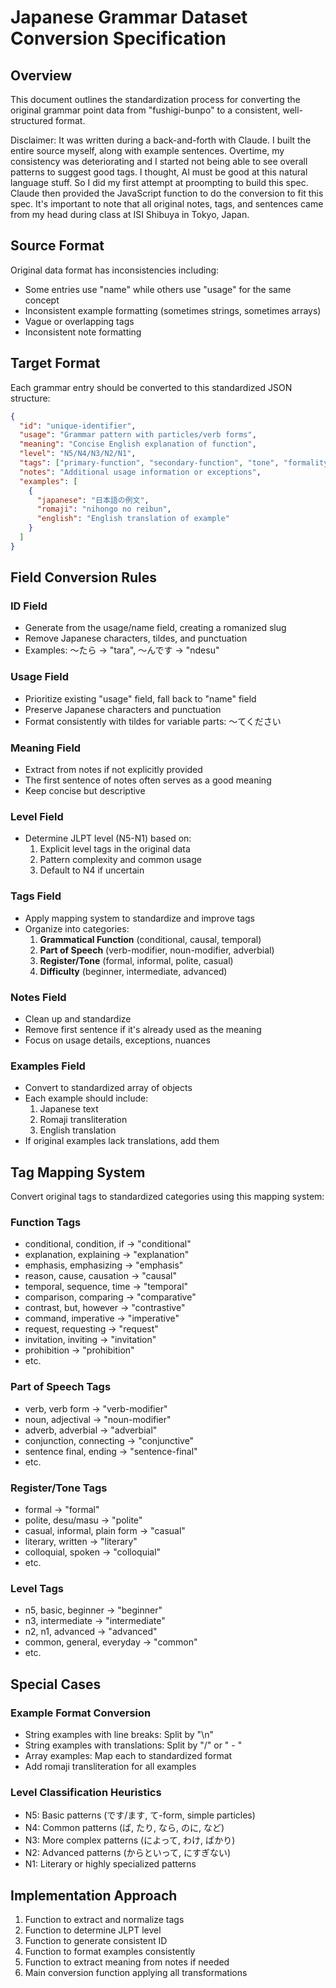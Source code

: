 # Japanese Grammar Dataset Conversion Specification

## Overview
This document outlines the standardization process for converting the original grammar point data from "fushigi-bunpo" to a consistent, well-structured format.

Disclaimer: It was written during a back-and-forth with Claude. I built the entire source myself, along with example sentences. Overtime, my consistency was
deteriorating and I started not being able to see overall patterns to suggest good tags. I thought, AI must be good at this natural language stuff. So I did
my first attempt at proompting to build this spec. Claude then provided the JavaScript function to do the conversion to fit this spec. It's important to note 
that all original notes, tags, and sentences came from my head during class at ISI Shibuya in Tokyo, Japan. 


## Source Format
Original data format has inconsistencies including:
- Some entries use "name" while others use "usage" for the same concept
- Inconsistent example formatting (sometimes strings, sometimes arrays)
- Vague or overlapping tags
- Inconsistent note formatting

## Target Format
Each grammar entry should be converted to this standardized JSON structure:

```json
{
  "id": "unique-identifier",
  "usage": "Grammar pattern with particles/verb forms",
  "meaning": "Concise English explanation of function",
  "level": "N5/N4/N3/N2/N1",
  "tags": ["primary-function", "secondary-function", "tone", "formality-level"],
  "notes": "Additional usage information or exceptions",
  "examples": [
    {
      "japanese": "日本語の例文",
      "romaji": "nihongo no reibun",
      "english": "English translation of example"
    }
  ]
}
```

## Field Conversion Rules

### ID Field
- Generate from the usage/name field, creating a romanized slug
- Remove Japanese characters, tildes, and punctuation
- Examples: 〜たら → "tara", 〜んです → "ndesu"

### Usage Field
- Prioritize existing "usage" field, fall back to "name" field
- Preserve Japanese characters and punctuation
- Format consistently with tildes for variable parts: 〜てください

### Meaning Field
- Extract from notes if not explicitly provided
- The first sentence of notes often serves as a good meaning
- Keep concise but descriptive

### Level Field
- Determine JLPT level (N5-N1) based on:
  1. Explicit level tags in the original data
  2. Pattern complexity and common usage
  3. Default to N4 if uncertain

### Tags Field
- Apply mapping system to standardize and improve tags
- Organize into categories:
  1. **Grammatical Function** (conditional, causal, temporal)
  2. **Part of Speech** (verb-modifier, noun-modifier, adverbial)
  3. **Register/Tone** (formal, informal, polite, casual)
  4. **Difficulty** (beginner, intermediate, advanced)

### Notes Field
- Clean up and standardize
- Remove first sentence if it's already used as the meaning
- Focus on usage details, exceptions, nuances

### Examples Field
- Convert to standardized array of objects
- Each example should include:
  1. Japanese text
  2. Romaji transliteration
  3. English translation
- If original examples lack translations, add them

## Tag Mapping System
Convert original tags to standardized categories using this mapping system:

### Function Tags
- conditional, condition, if → "conditional"
- explanation, explaining → "explanation"
- emphasis, emphasizing → "emphasis"
- reason, cause, causation → "causal"
- temporal, sequence, time → "temporal"
- comparison, comparing → "comparative"
- contrast, but, however → "contrastive"
- command, imperative → "imperative"
- request, requesting → "request"
- invitation, inviting → "invitation"
- prohibition → "prohibition"
- etc.

### Part of Speech Tags
- verb, verb form → "verb-modifier"
- noun, adjectival → "noun-modifier"
- adverb, adverbial → "adverbial"
- conjunction, connecting → "conjunctive"
- sentence final, ending → "sentence-final"
- etc.

### Register/Tone Tags
- formal → "formal"
- polite, desu/masu → "polite"
- casual, informal, plain form → "casual"
- literary, written → "literary"
- colloquial, spoken → "colloquial"
- etc.

### Level Tags
- n5, basic, beginner → "beginner"
- n3, intermediate → "intermediate"
- n2, n1, advanced → "advanced"
- common, general, everyday → "common"
- etc.

## Special Cases

### Example Format Conversion
- String examples with line breaks: Split by "\n"
- String examples with translations: Split by "/" or " - "
- Array examples: Map each to standardized format
- Add romaji transliteration for all examples

### Level Classification Heuristics
- N5: Basic patterns (です/ます, て-form, simple particles)
- N4: Common patterns (ば, たり, なら, のに, など)
- N3: More complex patterns (によって, わけ, ばかり)
- N2: Advanced patterns (からといって, にすぎない)
- N1: Literary or highly specialized patterns

## Implementation Approach
1. Function to extract and normalize tags
2. Function to determine JLPT level
3. Function to generate consistent ID
4. Function to format examples consistently
5. Function to extract meaning from notes if needed
6. Main conversion function applying all transformations
